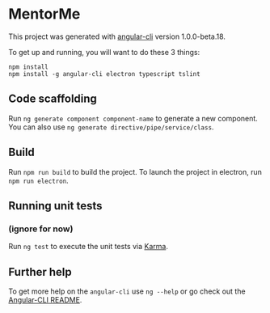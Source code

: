 # MentorMe

This project was generated with [angular-cli](https://github.com/angular/angular-cli) version 1.0.0-beta.18.

To get up and running, you will want to do these 3 things:

```
npm install
npm install -g angular-cli electron typescript tslint
```

## Code scaffolding

Run `ng generate component component-name` to generate a new component. You can also use `ng generate directive/pipe/service/class`.

## Build

Run `npm run build` to build the project. To launch the project in electron, run `npm run electron`.

## Running unit tests

### (ignore for now)
Run `ng test` to execute the unit tests via [Karma](https://karma-runner.github.io).

## Further help

To get more help on the `angular-cli` use `ng --help` or go check out the [Angular-CLI README](https://github.com/angular/angular-cli/blob/master/README.md).
